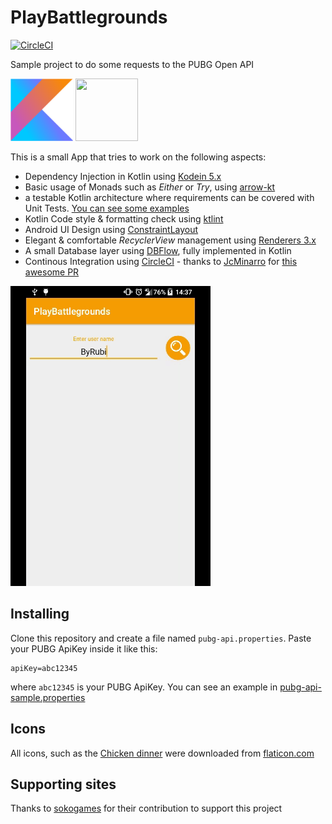 # PlayBattlegrounds
[![CircleCI](https://circleci.com/gh/voghDev/PlayBattlegrounds/tree/master.svg?style=svg)](https://circleci.com/gh/voghDev/PlayBattlegrounds/tree/master)

Sample project to do some requests to the PUBG Open API

<img height="100" src="./img/kotlin.png" width="100"> <img height="100" src="https://avatars2.githubusercontent.com/u/29458023?v=4&amp;s=200" width="100">

This is a small App that tries to work on the following aspects:

- Dependency Injection in Kotlin using [Kodein 5.x][1]
- Basic usage of Monads such as *Either* or *Try*, using [arrow-kt][2]
- a testable Kotlin architecture where requirements can be covered with Unit Tests. [You can see some examples][12]
- Kotlin Code style & formatting check using [ktlint][3]
- Android UI Design using [ConstraintLayout][5]
- Elegant & comfortable *RecyclerView* management using [Renderers 3.x][11]
- A small Database layer using [DBFlow][10], fully implemented in Kotlin
- Continous Integration using [CircleCI][8] - thanks to [JcMinarro][6] for [this awesome PR][9]

![Sample][appSample]

Installing
----------

Clone this repository and create a file named `pubg-api.properties`. Paste your PUBG ApiKey inside it like this:

    apiKey=abc12345

where `abc12345` is your PUBG ApiKey. You can see an example in [pubg-api-sample.properties][7]

Icons
-----

All icons, such as the [Chicken dinner](https://www.flaticon.com/free-icon/roast-chicken_889702#term=chicken&page=1&position=36) were downloaded from [flaticon.com][4]

Supporting sites
----------------

Thanks to [sokogames][13] for their contribution to support this project

[1]: https://github.com/Kodein-Framework/Kodein-DI/
[2]: https://github.com/arrow-kt/arrow
[3]: https://github.com/shyiko/ktlint
[4]: http://www.flaticon.com
[5]: https://developer.android.com/reference/android/support/constraint/ConstraintLayout
[6]: https://github.com/JcMinarro
[7]: https://github.com/voghDev/PlayBattlegrounds/blob/master/pubg-api-sample.properties
[8]: https://circleci.com/
[9]: https://github.com/voghDev/PlayBattlegrounds/pull/9
[10]: https://github.com/Raizlabs/DBFlow
[11]: https://github.com/pedrovgs/Renderers
[12]: https://github.com/voghDev/PlayBattlegrounds/blob/master/app/src/test/kotlin/es/voghdev/playbattlegrounds/features/players/ui/presenter/PlayerSearchPresenterTest.kt
[13]: http://www.sokogames.com

[appSample]: ./img/sample.gif
